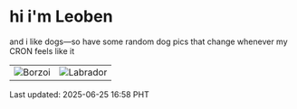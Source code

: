 # hi i'm Leoben

and i like dogs—so have some random dog pics that change whenever my CRON feels like it

|  |  |
|--------|----------|
| ![Borzoi](https://random-dog-vercel.vercel.app/api/random-borzoi?v=1750841883) | ![Labrador](https://random-dog-vercel.vercel.app/api/random-labrador?v=1750841883) |

Last updated: 2025-06-25 16:58 PHT
